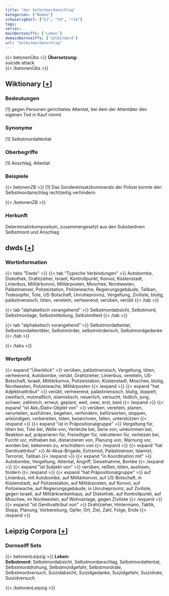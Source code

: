 ```yaml
---
title: "der Selbstmordanschlag"
kategorien: ["Nomen"]
schwierigkeit: ["k1", "h4", "r14"]
tags:
series:
mainDornseiffs: ['Leben']
domainDornseiffs: ['Selbstmord']
url: "Selbstmordanschlag"
---
```


{{< betonenÜbs >}}
**Übersetzung:**  
suicide attack  
{{< /betonenÜbs >}}

## Wiktionary [[+](https://de.wiktionary.org/wiki/Selbstmordanschlag)]

### Bedeutungen
[1] gegen Personen gerichtetes Attentat, bei dem der Attentäter den eigenen Tod in Kauf nimmt  

### Synonyme
[1] Selbstmordattentat  

### Oberbegriffe
[1] Anschlag, Attentat  

### Beispiele
{{< betonenZB >}}
[1] Das Sondereinsatzkommando der Polizei konnte den Selbstmordanschlag rechtzeitig verhindern.  

{{< /betonenZB >}}
### Herkunft
Determinativkompositum, zusammengesetzt aus den Substantiven Selbstmord und Anschlag  



## dwds [[+](https://www.dwds.de/wb/Selbstmordanschlag)]

### Wortinformation
{{< tabs "Dwds" >}}
{{< tab "Typische Verbindungen" >}}
Autobombe, Diskothek, Drahtzieher, Israeli, Kontrollpunkt, Konvoi, Küstenstadt, Linienbus, Militärkonvoi, Militärposten, Moschee, Nordwesten, Palästinenser, Polizeistation, Polizeiwache, Regierungsgebäude, Taliban, Todesopfer, Tote, US-Botschaft, Unruheprovinz, Vergeltung, Ziviliste, blutig, palästinensisch, töten, vereiteln, verheerend, verüben, verübt
{{< /tab >}}

{{< tab "alphabetisch vorangehend" >}}
Selbstmordabsicht, Selbstmord, Selbstmontage, Selbstmitteilung, Selbstmitleid
{{< /tab >}}

{{< tab "alphabetisch vorangehend" >}}
Selbstmordattentat, Selbstmordattentäter, Selbstmörder, selbstmörderisch, Selbstmordgedanke
{{< /tab >}}

{{< /tabs >}}

### Wortprofil
{{< expand "Überblick" >}} verüben, palästinensisch, Vergeltung, töten, verheerend, Autobombe, verübt, Drahtzieher, Linienbus, vereiteln, US-Botschaft, Israeli, Militärkonvoi, Polizeistation, Küstenstadt, Moschee, blutig, Nordwesten, Polizeiwache, Militärposten {{< /expand >}}
{{< expand "hat Adjektivattribut" >}} verübt, verheerend, palästinensisch, blutig, doppelt, zweifach, mutmaßlich, islamistisch, neuerlich, versucht, tödlich, jung, schwer, zahlreich, erneut, geplant, weit, zwei, erst, beid {{< /expand >}}
{{< expand "ist Akk./Dativ-Objekt von" >}} verüben, vereiteln, planen, verurteilen, ausführen, begehen, verhindern, befürworten, stoppen, ankündigen, vorbereiten, töten, bezeichnen, fallen, unterstützen {{< /expand >}}
{{< expand "ist in Präpositionalgruppe" >}} Vergeltung für, töten bei, Tote bei, Welle von, Verletzte bei, Serie von, umkommen bei, Reaktion auf, präparieren für, Freiwilliger für, rekrutieren für, verletzen bei, Furcht vor, mithaben bei, distanzieren von, Planung von, Warnung vor, worden bei, bekennen zu, erschüttern von {{< /expand >}}
{{< expand "hat Genitivattribut" >}} Al-Aksa-Brigade, Extremist, Palästinenser, Islamist, Terrorist, Taliban {{< /expand >}}
{{< expand "in Koordination mit" >}} Autobombe, Vergeltung, Attentat, Angriff, Geiselnahme, Bombe {{< /expand >}}
{{< expand "ist Subjekt von" >}} verüben, reißen, töten, auslösen, fordern {{< /expand >}}
{{< expand "hat Präpositionalgruppe" >}} auf Linienbus, mit Autobombe, auf Militärkonvoi, auf US-Botschaft, in Küstenstadt, auf Polizeistation, auf Militärposten, auf Konvoi, auf Polizeiwache, auf Regierungsgebäude, in Unruheprovinz, auf Ziviliste, gegen Israeli, auf Militärkrankenhaus, auf Diskothek, auf Kontrollpunkt, auf Moschee, im Nordwesten, auf Wohnanlage, gegen Ziviliste {{< /expand >}}
{{< expand "ist Genitivattribut von" >}} Drahtzieher, Hintermann, Taktik, Stopp, Planung, Vorbereitung, Opfer, Ort, Ziel, Zahl, Folge, Ende {{< /expand >}}

## Leipzig Corpora [[+](https://corpora.uni-leipzig.de/en/res?word=Selbstmordanschlag&corpusId=deu_newscrawl-public_2018)]

### Dornseiff Sets
{{< betonenLeipzig >}}
**Leben:**  
**Selbstmord:** Selbstmordabsicht, Selbstmordanschlag, Selbstmordattentat, Selbstmorddrohung, Selbstmordgefahr, Selbstmordrate, Selbstmordversuch, Suizidabsicht, Suizidgedanke, Suizidgefahr, Suizidrate, Suizidversuch  

{{< /betonenLeipzig >}}
